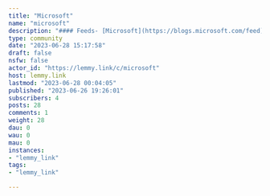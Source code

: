 ```yaml
---
title: "Microsoft" 
name: "microsoft"
description: "#### Feeds- [Microsoft](https://blogs.microsoft.com/feed)- [The Verge](https://www.theverge.com/microsoft/rss/index.xml)"
type: community
date: "2023-06-28 15:17:58"
draft: false
nsfw: false
actor_id: "https://lemmy.link/c/microsoft"
host: lemmy.link
lastmod: "2023-06-28 00:04:05"
published: "2023-06-26 19:26:01"
subscribers: 4
posts: 28
comments: 1
weight: 28
dau: 0
wau: 0
mau: 0
instances:
- "lemmy_link"
tags: 
- "lemmy_link"

---
```

